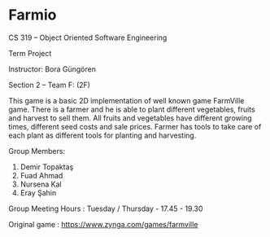 # Farmio
CS 319 – Object Oriented Software Engineering

Term Project

Instructor: Bora Güngören

Section 2 – Team F: (2F)

This game is a basic 2D implementation of well known game FarmVille game. There is a farmer and he is able to plant different vegetables, fruits and harvest to sell them. All fruits and vegetables have different growing times, different seed costs and sale prices. Farmer has tools to take care of each plant as different tools for planting and harvesting. 

Group Members: 
1. Demir Topaktaş
2. Fuad Ahmad
3. Nursena Kal
4. Eray Şahin


Group Meeting Hours : 
Tuesday / Thursday - 17.45 - 19.30

Original game : https://www.zynga.com/games/farmville
